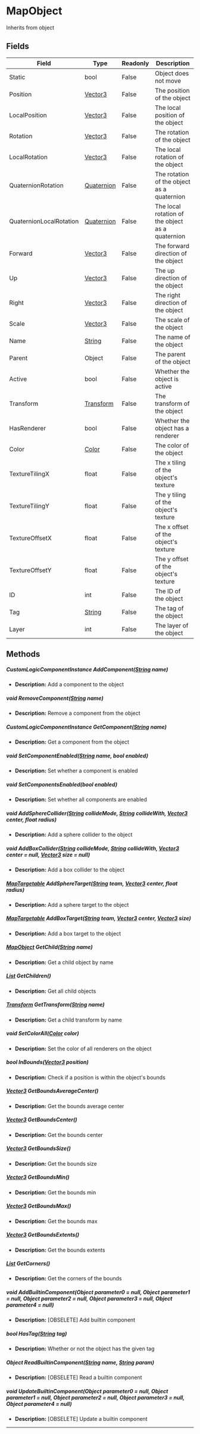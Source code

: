 # MapObject
Inherits from object
## Fields
|Field|Type|Readonly|Description|
|---|---|---|---|
|Static|bool|False|Object does not move|
|Position|[Vector3](../objects/Vector3.md)|False|The position of the object|
|LocalPosition|[Vector3](../objects/Vector3.md)|False|The local position of the object|
|Rotation|[Vector3](../objects/Vector3.md)|False|The rotation of the object|
|LocalRotation|[Vector3](../objects/Vector3.md)|False|The local rotation of the object|
|QuaternionRotation|[Quaternion](../objects/Quaternion.md)|False|The rotation of the object as a quaternion|
|QuaternionLocalRotation|[Quaternion](../objects/Quaternion.md)|False|The local rotation of the object as a quaternion|
|Forward|[Vector3](../objects/Vector3.md)|False|The forward direction of the object|
|Up|[Vector3](../objects/Vector3.md)|False|The up direction of the object|
|Right|[Vector3](../objects/Vector3.md)|False|The right direction of the object|
|Scale|[Vector3](../objects/Vector3.md)|False|The scale of the object|
|Name|[String](../static/String.md)|False|The name of the object|
|Parent|Object|False|The parent of the object|
|Active|bool|False|Whether the object is active|
|Transform|[Transform](../objects/Transform.md)|False|The transform of the object|
|HasRenderer|bool|False|Whether the object has a renderer|
|Color|[Color](../objects/Color.md)|False|The color of the object|
|TextureTilingX|float|False|The x tiling of the object's texture|
|TextureTilingY|float|False|The y tiling of the object's texture|
|TextureOffsetX|float|False|The x offset of the object's texture|
|TextureOffsetY|float|False|The y offset of the object's texture|
|ID|int|False|The ID of the object|
|Tag|[String](../static/String.md)|False|The tag of the object|
|Layer|int|False|The layer of the object|
## Methods
##### CustomLogicComponentInstance AddComponent([String](../static/String.md) name)
- **Description:** Add a component to the object
##### void RemoveComponent([String](../static/String.md) name)
- **Description:** Remove a component from the object
##### CustomLogicComponentInstance GetComponent([String](../static/String.md) name)
- **Description:** Get a component from the object
##### void SetComponentEnabled([String](../static/String.md) name, bool enabled)
- **Description:** Set whether a component is enabled
##### void SetComponentsEnabled(bool enabled)
- **Description:** Set whether all components are enabled
##### void AddSphereCollider([String](../static/String.md) collideMode, [String](../static/String.md) collideWith, [Vector3](../objects/Vector3.md) center, float radius)
- **Description:** Add a sphere collider to the object
##### void AddBoxCollider([String](../static/String.md) collideMode, [String](../static/String.md) collideWith, [Vector3](../objects/Vector3.md) center = null, [Vector3](../objects/Vector3.md) size = null)
- **Description:** Add a box collider to the object
##### [MapTargetable](../objects/MapTargetable.md) AddSphereTarget([String](../static/String.md) team, [Vector3](../objects/Vector3.md) center, float radius)
- **Description:** Add a sphere target to the object
##### [MapTargetable](../objects/MapTargetable.md) AddBoxTarget([String](../static/String.md) team, [Vector3](../objects/Vector3.md) center, [Vector3](../objects/Vector3.md) size)
- **Description:** Add a box target to the object
##### [MapObject](../objects/MapObject.md) GetChild([String](../static/String.md) name)
- **Description:** Get a child object by name
##### [List](../objects/List.md) GetChildren()
- **Description:** Get all child objects
##### [Transform](../objects/Transform.md) GetTransform([String](../static/String.md) name)
- **Description:** Get a child transform by name
##### void SetColorAll([Color](../objects/Color.md) color)
- **Description:** Set the color of all renderers on the object
##### bool InBounds([Vector3](../objects/Vector3.md) position)
- **Description:** Check if a position is within the object's bounds
##### [Vector3](../objects/Vector3.md) GetBoundsAverageCenter()
- **Description:** Get the bounds average center
##### [Vector3](../objects/Vector3.md) GetBoundsCenter()
- **Description:** Get the bounds center
##### [Vector3](../objects/Vector3.md) GetBoundsSize()
- **Description:** Get the bounds size
##### [Vector3](../objects/Vector3.md) GetBoundsMin()
- **Description:** Get the bounds min
##### [Vector3](../objects/Vector3.md) GetBoundsMax()
- **Description:** Get the bounds max
##### [Vector3](../objects/Vector3.md) GetBoundsExtents()
- **Description:** Get the bounds extents
##### [List](../objects/List.md) GetCorners()
- **Description:** Get the corners of the bounds
##### void AddBuiltinComponent(Object parameter0 = null, Object parameter1 = null, Object parameter2 = null, Object parameter3 = null, Object parameter4 = null)
- **Description:** [OBSELETE] Add builtin component
##### bool HasTag([String](../static/String.md) tag)
- **Description:** Whether or not the object has the given tag
##### Object ReadBuiltinComponent([String](../static/String.md) name, [String](../static/String.md) param)
- **Description:** [OBSELETE] Read a builtin component
##### void UpdateBuiltinComponent(Object parameter0 = null, Object parameter1 = null, Object parameter2 = null, Object parameter3 = null, Object parameter4 = null)
- **Description:** [OBSELETE] Update a builtin component

---


